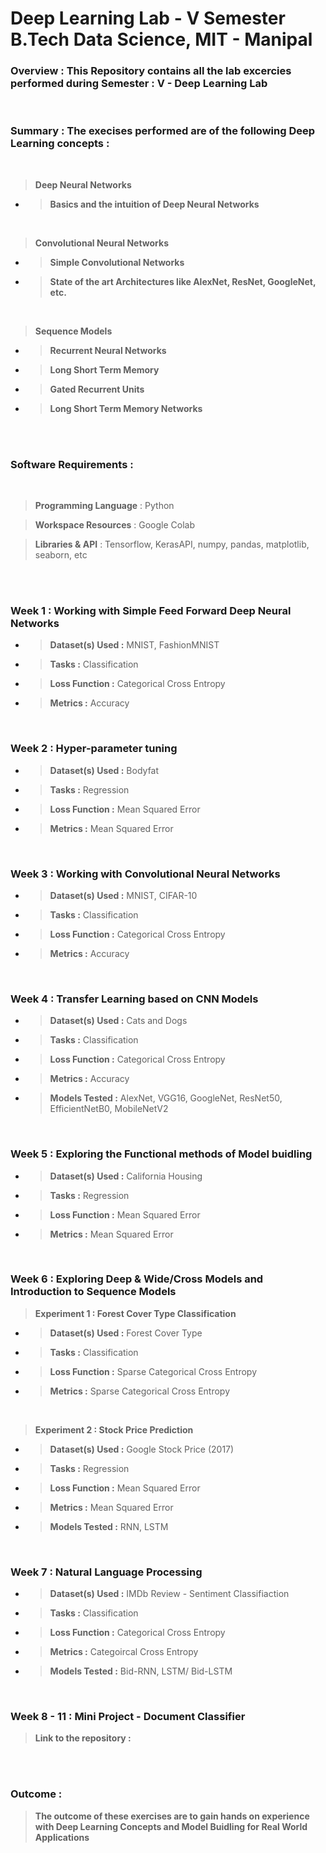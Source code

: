 # **Deep Learning Lab - V Semester B.Tech Data Science, MIT - Manipal**
### **Overview : This Repository contains all the lab excercies performed during Semester : V -  Deep Learning Lab**

<br>

### **Summary : The execises performed are of the following Deep Learning concepts :** 

<br>

> **Deep Neural Networks**

- > **Basics and the intuition of Deep Neural Networks**

<br>

> **Convolutional Neural Networks**

- > **Simple Convolutional Networks**
- >  **State of the art Architectures like AlexNet, ResNet, GoogleNet, etc.**

<br>

> **Sequence Models**

- > **Recurrent Neural Networks**
- > **Long Short Term Memory**
- > **Gated Recurrent Units**
- > **Long Short Term Memory Networks**

<br><br>

### **Software Requirements :** 

<br>

> **Programming Language** : Python

> **Workspace Resources** : Google Colab

> **Libraries & API** : Tensorflow, KerasAPI, numpy, pandas, matplotlib, seaborn, etc
>

<br><br>

### **Week 1 : Working with Simple Feed Forward Deep Neural Networks**

- > **Dataset(s) Used :** MNIST, FashionMNIST
- > **Tasks :** Classification
- > **Loss Function :** Categorical Cross Entropy
- > **Metrics :** Accuracy

<br>

### **Week 2 : Hyper-parameter tuning**

- > **Dataset(s) Used :** Bodyfat
- > **Tasks :** Regression
- > **Loss Function :** Mean Squared Error
- > **Metrics :** Mean Squared Error

<br>

### **Week 3 : Working with Convolutional Neural Networks**

- > **Dataset(s) Used :** MNIST, CIFAR-10
- > **Tasks :** Classification
- > **Loss Function :** Categorical Cross Entropy
- > **Metrics :** Accuracy

<br>

### **Week 4 : Transfer Learning based on CNN Models**

- > **Dataset(s) Used :** Cats and Dogs
- > **Tasks :** Classification
- > **Loss Function :** Categorical Cross Entropy
- > **Metrics :** Accuracy
- > **Models Tested :** AlexNet, VGG16, GoogleNet, ResNet50, EfficientNetB0, MobileNetV2

<br>

### **Week 5 : Exploring the Functional methods of Model buidling**

- > **Dataset(s) Used :** California Housing
- > **Tasks :** Regression
- > **Loss Function :** Mean Squared Error
- > **Metrics :** Mean Squared Error

<br>

### **Week 6 : Exploring Deep & Wide/Cross Models and Introduction to Sequence Models**

> **Experiment 1 : Forest Cover Type Classification**

- > **Dataset(s) Used :** Forest Cover Type
- > **Tasks :** Classification
- > **Loss Function :** Sparse Categorical Cross Entropy
- > **Metrics :** Sparse Categorical Cross Entropy

<br>

> **Experiment 2 : Stock Price Prediction**

- > **Dataset(s) Used :** Google Stock Price (2017)
- > **Tasks :** Regression
- > **Loss Function :** Mean Squared Error
- > **Metrics :** Mean Squared Error
- > **Models Tested :** RNN, LSTM

<br>

### **Week 7 : Natural Language Processing**

- > **Dataset(s) Used :** IMDb Review - Sentiment Classifiaction
- > **Tasks :** Classification
- > **Loss Function :** Categorical Cross Entropy
- > **Metrics :** Categoircal Cross Entropy
- > **Models Tested :** Bid-RNN, LSTM/ Bid-LSTM

<br>

### **Week 8 - 11 : Mini Project - Document Classifier**

> **Link to the repository :**

<br><br>

### **Outcome :**

> **The outcome of these exercises are to gain hands on experience with Deep Learning Concepts and Model Buidling for Real World Applications**

<br>